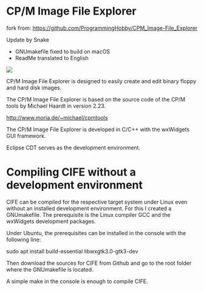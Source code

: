 # CP/M Image File Explorer #
fork from:
https://github.com/ProgrammingHobby/CPM_Image-File_Explorer

Update by Snake
- GNUmakefile fixed to build on macOS
- ReadMe translated to English

![](CIFE_Linux.jpg)

CP/M Image File Explorer is designed to easily create and edit binary floppy and hard disk images.

The CP/M Image File Explorer is based on the source code of the CP/M tools by Michael Haardt in version 2.23.

http://www.moria.de/~michael/cpmtools

The CP/M Image File Explorer is developed in C/C++ with the wxWidgets GUI framework.

Eclipse CDT serves as the development environment.

# Compiling CIFE without a development environment #
CIFE can be compiled for the respective target system under Linux even without an installed development environment.
For this I created a GNUmakefile. The prerequisite is the Linux compiler GCC and the wxWidgets development packages.

Under Ubuntu, the prerequisites can be installed in the console with the following line:

sudo apt install build-essential libwxgtk3.0-gtk3-dev

Then download the sources for CIFE from Github and go to the root folder where the GNUmakefile is located.

A simple make in the console is enough to compile CIFE.

